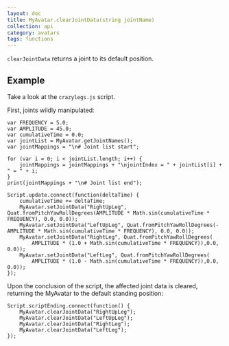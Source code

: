 ```yaml
---
layout: doc
title: MyAvatar.clearJointData(string jointName)
collection: api
category: avatars
tags: functions
---
```


`clearJointData` returns a joint to its default position.

## Example

Take a look at the `crazylegs.js` script. 

First, joints wildly manipulated:

```
var FREQUENCY = 5.0;
var AMPLITUDE = 45.0;
var cumulativeTime = 0.0;
var jointList = MyAvatar.getJointNames(); 
var jointMappings = "\n# Joint list start";

for (var i = 0; i < jointList.length; i++) {
    jointMappings = jointMappings + "\njointIndex = " + jointList[i] + " = " + i;
}
print(jointMappings + "\n# Joint list end");  

Script.update.connect(function(deltaTime) {
    cumulativeTime += deltaTime;
    MyAvatar.setJointData("RightUpLeg", Quat.fromPitchYawRollDegrees(AMPLITUDE * Math.sin(cumulativeTime * FREQUENCY), 0.0, 0.0));
    MyAvatar.setJointData("LeftUpLeg", Quat.fromPitchYawRollDegrees(-AMPLITUDE * Math.sin(cumulativeTime * FREQUENCY), 0.0, 0.0));
    MyAvatar.setJointData("RightLeg", Quat.fromPitchYawRollDegrees(
        AMPLITUDE * (1.0 + Math.sin(cumulativeTime * FREQUENCY)),0.0, 0.0));
    MyAvatar.setJointData("LeftLeg", Quat.fromPitchYawRollDegrees(
        AMPLITUDE * (1.0 - Math.sin(cumulativeTime * FREQUENCY)),0.0, 0.0));
});
```

Upon the conclusion of the script, the affected joint data is cleared, returning the MyAvatar to the default standing position: 

```
Script.scriptEnding.connect(function() {
    MyAvatar.clearJointData("RightUpLeg");
    MyAvatar.clearJointData("LeftUpLeg");
    MyAvatar.clearJointData("RightLeg");
    MyAvatar.clearJointData("LeftLeg");
});
```
